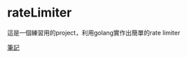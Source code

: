 # rateLimiter
這是一個練習用的project，利用golang實作出簡單的rate limiter

[筆記](https://hackmd.io/H4E8gcETSKCE7IOSvADWBQ?both)

